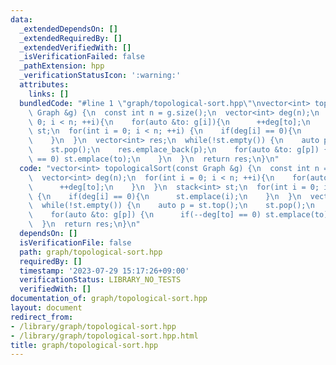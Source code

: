 ```yaml
---
data:
  _extendedDependsOn: []
  _extendedRequiredBy: []
  _extendedVerifiedWith: []
  _isVerificationFailed: false
  _pathExtension: hpp
  _verificationStatusIcon: ':warning:'
  attributes:
    links: []
  bundledCode: "#line 1 \"graph/topological-sort.hpp\"\nvector<int> topologicalSort(const\
    \ Graph &g) {\n  const int n = g.size();\n  vector<int> deg(n);\n  for(int i =\
    \ 0; i < n; ++i){\n    for(auto &to: g[i]){\n      ++deg[to];\n    }\n  }\n  stack<int>\
    \ st;\n  for(int i = 0; i < n; ++i) {\n    if(deg[i] == 0){\n      st.emplace(i);\n\
    \    }\n  }\n  vector<int> res;\n  while(!st.empty()) {\n    auto p = st.top();\n\
    \    st.pop();\n    res.emplace_back(p);\n    for(auto &to: g[p]) {\n      if(--deg[to]\
    \ == 0) st.emplace(to);\n    }\n  }\n  return res;\n}\n"
  code: "vector<int> topologicalSort(const Graph &g) {\n  const int n = g.size();\n\
    \  vector<int> deg(n);\n  for(int i = 0; i < n; ++i){\n    for(auto &to: g[i]){\n\
    \      ++deg[to];\n    }\n  }\n  stack<int> st;\n  for(int i = 0; i < n; ++i)\
    \ {\n    if(deg[i] == 0){\n      st.emplace(i);\n    }\n  }\n  vector<int> res;\n\
    \  while(!st.empty()) {\n    auto p = st.top();\n    st.pop();\n    res.emplace_back(p);\n\
    \    for(auto &to: g[p]) {\n      if(--deg[to] == 0) st.emplace(to);\n    }\n\
    \  }\n  return res;\n}\n"
  dependsOn: []
  isVerificationFile: false
  path: graph/topological-sort.hpp
  requiredBy: []
  timestamp: '2023-07-29 15:17:26+09:00'
  verificationStatus: LIBRARY_NO_TESTS
  verifiedWith: []
documentation_of: graph/topological-sort.hpp
layout: document
redirect_from:
- /library/graph/topological-sort.hpp
- /library/graph/topological-sort.hpp.html
title: graph/topological-sort.hpp
---
```

